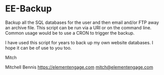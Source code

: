 # EE-Backup
 Backup all the SQL databases for the user and then email and/or FTP away an archive file. This script can be run via a URI or on the command line. Common usage would be to use a CRON to trigger the backup.
  
 I have used this script for years to back up my own website databases. I hope it can be of use to you too.
 
 Mitch
 
 Mitchell Bennis
 https://elementengage.com
 mitch@elementengage.com